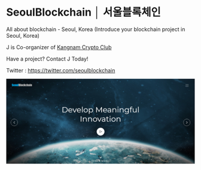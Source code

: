 # SeoulBlockchain │ 서울블록체인
All about blockchain - Seoul, Korea (Introduce your blockchain project in Seoul, Korea)

J is Co-organizer of <a href="" target="new">Kangnam Crypto Club</a>

Have a project? Contact J Today! 

Twitter : https://twitter.com/seoulblockchain

<img src="SeoulBlockchainImg.png" alt="seoulblockchain.org">



